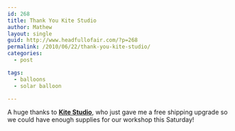 ```yaml
---
id: 268
title: Thank You Kite Studio
author: Mathew
layout: single
guid: http://www.headfullofair.com/?p=268
permalink: /2010/06/22/thank-you-kite-studio/
categories:
  - post

tags:
  - balloons
  - solar balloon

---
```

A huge thanks to **[Kite Studio][1]**, who just gave me a free shipping upgrade so we could have enough supplies for our workshop this Saturday!

 [1]: http://www.kitebuilder.com/